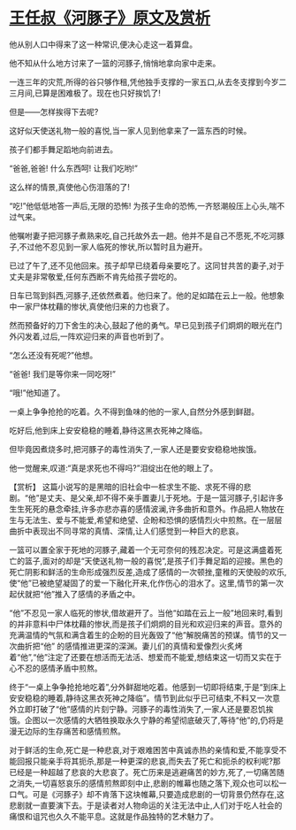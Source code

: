 # [王任叔《河豚子》原文及赏析](https://www.vrrw.net/wx/15064.html)

他从别人口中得来了这一种常识,便决心走这一着算盘。

他不知从什么地方讨来了一篮的河豚子,悄悄地拿向家中走来。

一连三年的灾荒,所得的谷只够作租,凭他独手支撑的一家五口,从去冬支撑到今岁二三月间,已算是困难极了。现在也只好挨饥了!

但是——怎样挨得下去呢?

这好似天使送礼物一般的喜悦,当一家人见到他拿来了一篮东西的时候。

孩子们都手舞足蹈地向前进去。

“爸爸,爸爸! 什么东西呵! 让我们吃哟!”

这么样的情景,真使他心伤泪落的了!

“吃!”他低低地答一声后,无限的恐怖! 为孩子生命的恐怖,一齐怒潮般压上心头,喘不过气来。

他嘱咐妻子把河豚子煮熟来吃,自己托故外去一趟。他并不是自己不愿死,不吃河豚子,不过他不忍见到一家人临死的惨状,所以暂时且为避开。

已过了午了,还不见他回来。孩子却早已绕着母亲要吃了。这同甘共苦的妻子,对于丈夫是非常敬爱,任何东西断不肯先给孩子尝吃的。

日车已驾到斜西,河豚子,还依然煮着。他归来了。他的足如踏在云上一般。他想象中一家尸体枕藉的惨状,真使他归来的力也衰了。

然而预备好的刀下舍生的决心,鼓起了他的勇气。早已见到孩子们炯炯的眼光在门外闪发着,过后,一阵欢迎归来的声音也听到了。

“怎么还没有死呢?”他想。

“爸爸! 我们是等你来一同吃呀!”

“哦!”他知道了。

一桌上争争抢抢的吃着。久不得到鱼味的他的一家人,自然分外感到鲜甜。

吃好后,他到床上安安稳稳的睡着,静待这黑衣死神之降临。

但毕竟因煮烧多时,把河豚子的毒性消失了,一家人还是要安安稳稳地挨饿。

他一觉醒来,叹道:“真是求死也不得吗?”泪绽出在他的眼上了。



【赏析】 这篇小说写的是黑暗的旧社会中一桩求生不能、求死不得的悲剧。“他”是丈夫、是父亲,却不得不亲手置妻儿于死地。于是一篮河豚子,引起许多生生死死的悬念牵挂,许多亦悲亦喜的感情波澜,许多曲折和意外。作品把人物放在生与无法生、爱与不能爱,希望和绝望、企盼和恐惧的感情烈火中煎熬。在一层层曲折中表现出不同寻常的真情、深情,让人们感觉到一种巨大的悲哀。

一篮可以置全家于死地的河豚子,藏着一个无可奈何的残忍决定。可是这满盛着死亡的篮子,面对的却是“天使送礼物一般的喜悦”,是孩子们手舞足蹈的迎接。黑色的死亡阴影和鲜活的生命形成强烈反差,造成了感情的一次顿挫,童稚的天使般的欢乐,使“他”已被绝望凝固了的爱一下融化开来,化作伤心的泪水了。这里,情节的第一次起伏就把“他”推入了感情的矛盾之中。

“他”不忍见一家人临死的惨状,借故避开了。当他“如踏在云上一般”地回来时,看到的并非意料中尸体枕藉的惨状,而是孩子们炯炯的目光和欢迎归来的声音。意外的充满温情的气氛和满含着生的企盼的目光轰毁了“他”解脱痛苦的预谋。情节的又一次曲折把“他” 的感情推进更深的深渊。妻儿们的真情和爱像烈火炙烤着“他”,“他”注定了还要在想活而无法活、想爱而不能爱,想结束这一切而又实在于心不忍的感情矛盾中煎熬。

终于“一桌上争争抢抢地吃着”,分外鲜甜地吃着。他感到一切即将结束,于是“到床上安安稳稳的睡着,静待这黑衣死神之降临”。情节到此似乎已可结束,不料又一次意外立即打破了“他”感情的片刻宁静。河豚子的毒性消失了,一家人还是要忍饥挨饿。企图以一次感情的大牺牲换取永久宁静的希望彻底破灭了,等待“他”的,仍将是漫无边际的生存痛苦和感情煎熬。

对于鲜活的生命,死亡是一种悲哀,对于艰难困苦中真诚赤热的亲情和爱,不能享受不能回报只能亲手将其扼杀,那是一种更深的悲哀,而失去了死亡和扼杀的权利呢?那已经是一种超越了悲哀的大悲哀了。死亡历来是逃避痛苦的妙方,死了,一切痛苦随之消失,一切喜怒哀乐的感情煎熬即刻中止,悲剧的帷幕也随之落下,观众也可以松一口气。可是《河豚子》却不肯落下这块帷幕,只要造成悲剧的一切背景仍然存在,这悲剧就一直要演下去。于是读者对人物命运的关注无法中止,人们对于吃人社会的痛恨和诅咒也久久不能平息。这就是作品独特的艺术魅力了。

